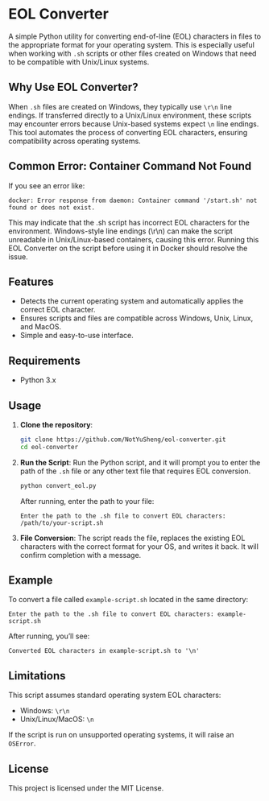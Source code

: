 # EOL Converter

A simple Python utility for converting end-of-line (EOL) characters in files to the appropriate format for your operating system. This is especially useful when working with `.sh` scripts or other files created on Windows that need to be compatible with Unix/Linux systems.

## Why Use EOL Converter?

When `.sh` files are created on Windows, they typically use `\r\n` line endings. If transferred directly to a Unix/Linux environment, these scripts may encounter errors because Unix-based systems expect `\n` line endings. This tool automates the process of converting EOL characters, ensuring compatibility across operating systems.

## Common Error: Container Command Not Found

If you see an error like:

```plaintext
docker: Error response from daemon: Container command '/start.sh' not found or does not exist.
```
This may indicate that the .sh script has incorrect EOL characters for the environment. Windows-style line endings (\r\n) can make the script unreadable in Unix/Linux-based containers, causing this error. Running this EOL Converter on the script before using it in Docker should resolve the issue.

## Features

- Detects the current operating system and automatically applies the correct EOL character.
- Ensures scripts and files are compatible across Windows, Unix, Linux, and MacOS.
- Simple and easy-to-use interface.

## Requirements

- Python 3.x

## Usage

1. **Clone the repository**:
    ```bash
    git clone https://github.com/NotYuSheng/eol-converter.git
    cd eol-converter
    ```

2. **Run the Script**:
    Run the Python script, and it will prompt you to enter the path of the `.sh` file or any other text file that requires EOL conversion.
    ```bash
    python convert_eol.py
    ```
    After running, enter the path to your file:
    ```plaintext
    Enter the path to the .sh file to convert EOL characters: /path/to/your-script.sh
    ```

3. **File Conversion**:
    The script reads the file, replaces the existing EOL characters with the correct format for your OS, and writes it back. It will confirm completion with a message.

## Example

To convert a file called `example-script.sh` located in the same directory:
```plaintext
Enter the path to the .sh file to convert EOL characters: example-script.sh
```
After running, you’ll see:
```
Converted EOL characters in example-script.sh to '\n'
```

## Limitations

This script assumes standard operating system EOL characters:
- Windows: `\r\n`
- Unix/Linux/MacOS: `\n`

If the script is run on unsupported operating systems, it will raise an `OSError`.

## License

This project is licensed under the MIT License.
